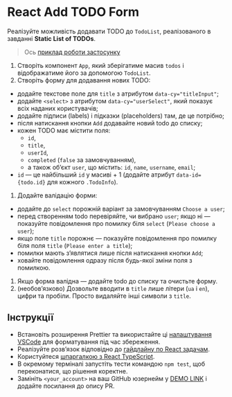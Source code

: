 # React Add TODO Form

Реалізуйте можливість додавати TODO до `TodoList`, реалізованого в завданні **Static List of TODOs**.

> Ось [приклад роботи застосунку](https://mate-academy.github.io/react_add-todo-form/)

1. Створіть компонент `App`, який зберігатиме масив `todos` і відображатиме його за допомогою `TodoList`.
1. Створіть форму для додавання нових TODO:

- додайте текстове поле для `title` з атрибутом `data-cy="titleInput"`;
- додайте `<select>` з атрибутом `data-cy="userSelect"`, який показує всіх наданих користувачів;
- додайте підписи (labels) і підказки (placeholders) там, де це потрібно;
- після натискання кнопки `Add` додавайте новий todo до списку;
- кожен TODO має містити поля:
  - `id`,
  - `title`,
  - `userId`,
  - `completed` (`false` за замовчуванням),
  - а також об’єкт `user`, що містить: `id`, `name`, `username`, `email`;
- `id` — це найбільший `id` у масиві + 1 (додайте атрибут `data-id={todo.id}` для кожного `.TodoInfo`).

1. Додайте валідацію форми:

- додайте до `select` порожній варіант за замовчуванням `Choose a user`;
- перед створенням todo перевіряйте, чи вибрано `user`; якщо ні — показуйте повідомлення про помилку біля `select` (`Please choose a user`);
- якщо поле `title` порожнє — показуйте повідомлення про помилку біля поля `title` (`Please enter a title`);
- помилки мають з’являтися лише після натискання кнопки `Add`;
- ховайте повідомлення одразу після будь-якої зміни поля з помилкою.

1. Якщо форма валідна — додайте todo до списку та очистьте форму.
1. (необов’язково) Дозвольте вводити в `title` лише літери (`ua` і `en`), цифри та пробіли. Просто видаляйте інші символи з `title`.

## Інструкції

- Встановіть розширення Prettier та використайте ці [налаштування VSCode](https://mate-academy.github.io/fe-program/tools/vscode/settings.json) для форматування під час збереження.
- Реалізуйте розв’язок відповідно до [гайдлайну по React задачам](https://github.com/mate-academy/react_task-guideline#react-tasks-guideline).
- Користуйтеся [шпаргалкою з React TypeScript](https://mate-academy.github.io/fe-program/js/extra/react-typescript).
- В окремому терміналі запустіть тести командою `npm test`, щоб переконатися, що рішення коректне.
- Замініть `<your_account>` на ваш GitHub юзернейм у [DEMO LINK](https://<your_account>.github.io/react_add-todo-form/) і додайте посилання до опису PR.
